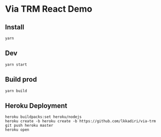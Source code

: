 Via TRM React Demo
==================

## Install

```
yarn
```


## Dev
```
yarn start
```

## Build prod
```
yarn build
```

## Heroku Deployment
```
heroku buildpacks:set heroku/nodejs
heroku create -b heroku create -b https://github.com/lkkadiri/via-trm
git push heroku master
heroku open
```

